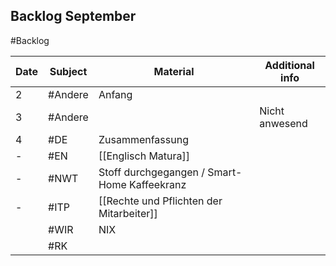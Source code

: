 ## Backlog September
#Backlog

| Date | Subject | Material                                     | Additional info |
| ---- | ------- | -------------------------------------------- | --------------- |
| 2    | #Andere | Anfang                                       |                 |
| 3    | #Andere |                                              | Nicht anwesend  |
| 4    | #DE     | Zusammenfassung                              |                 |
| -    | #EN     | [[Englisch Matura]]                          |                 |
| -    | #NWT    | Stoff durchgegangen / Smart-Home Kaffeekranz |                 |
| -    | #ITP    | [[Rechte und Pflichten der Mitarbeiter]]     |                 |
|      | #WIR    | NIX                                          |                 |
|      | #RK     |                                              |                 |

